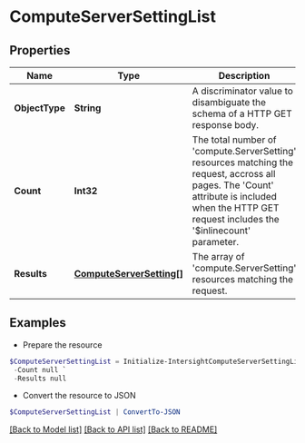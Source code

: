 # ComputeServerSettingList
## Properties

Name | Type | Description | Notes
------------ | ------------- | ------------- | -------------
**ObjectType** | **String** | A discriminator value to disambiguate the schema of a HTTP GET response body. | 
**Count** | **Int32** | The total number of &#39;compute.ServerSetting&#39; resources matching the request, accross all pages. The &#39;Count&#39; attribute is included when the HTTP GET request includes the &#39;$inlinecount&#39; parameter. | [optional] 
**Results** | [**ComputeServerSetting[]**](ComputeServerSetting.md) | The array of &#39;compute.ServerSetting&#39; resources matching the request. | [optional] 

## Examples

- Prepare the resource
```powershell
$ComputeServerSettingList = Initialize-IntersightComputeServerSettingList  -ObjectType null `
 -Count null `
 -Results null
```

- Convert the resource to JSON
```powershell
$ComputeServerSettingList | ConvertTo-JSON
```

[[Back to Model list]](../README.md#documentation-for-models) [[Back to API list]](../README.md#documentation-for-api-endpoints) [[Back to README]](../README.md)

